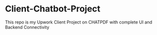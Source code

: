 # Client-Chatbot-Project
This repo is my Upwork Client Project on  CHATPDF with complete UI and Backend Connectivity
